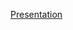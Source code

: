 [Presentation](https://docs.google.com/presentation/d/1xSXag_bVNiZYmdT0mZxvKOF_hvTEAJjRVvVLpq9NnnQ/edit?usp=sharing)
